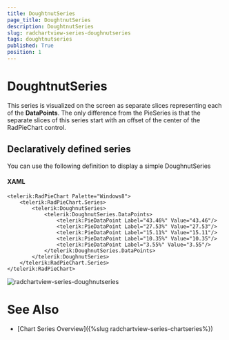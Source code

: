 ```yaml
---
title: DoughtnutSeries
page_title: DoughtnutSeries
description: DoughtnutSeries
slug: radchartview-series-doughnutseries
tags: doughtnutseries
published: True
position: 1
---
```


# DoughtnutSeries

This series is visualized on the screen as separate slices representing each of the __DataPoints__. The only difference from the PieSeries is that the separate slices of this series start with an offset of the center of the RadPieChart control.
      

## Declaratively defined series

You can use the following definition to display a simple DoughnutSeries

#### __XAML__
	<telerik:RadPieChart Palette="Windows8">
		<telerik:RadPieChart.Series>
			<telerik:DoughnutSeries>
				<telerik:DoughnutSeries.DataPoints>
					<telerik:PieDataPoint Label="43.46%" Value="43.46"/>
					<telerik:PieDataPoint Label="27.53%" Value="27.53"/>
					<telerik:PieDataPoint Label="15.11%" Value="15.11"/>
					<telerik:PieDataPoint Label="10.35%" Value="10.35"/>
					<telerik:PieDataPoint Label="3.55%" Value="3.55"/>
				</telerik:DoughnutSeries.DataPoints>
			</telerik:DoughnutSeries>
		</telerik:RadPieChart.Series>
	</telerik:RadPieChart>

![radchartview-series-doughnutseries](images/radchartview-series-doughnutseries.png)

# See Also
 * [Chart Series Overview]({%slug radchartview-series-chartseries%})

